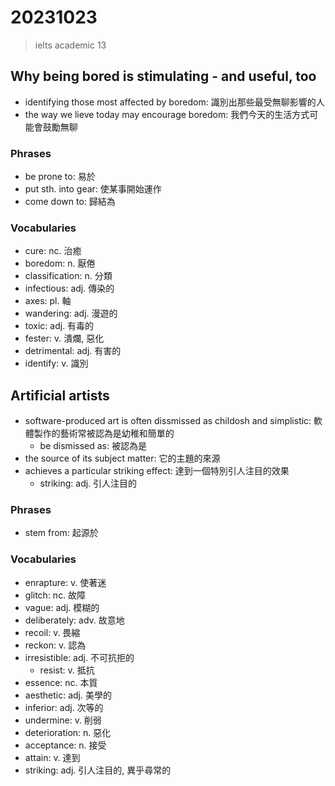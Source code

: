 # 20231023

>  ielts academic 13

## Why being bored is stimulating - and useful, too

- identifying those most affected by boredom: 識別出那些最受無聊影響的人
- the way we lieve today may encourage boredom: 我們今天的生活方式可能會鼓勵無聊

### Phrases

- be prone to: 易於
- put sth. into gear: 使某事開始運作
- come down to: 歸結為

### Vocabularies

- cure: nc. 治癒
- boredom: n. 厭倦
- classification: n. 分類
- infectious: adj. 傳染的
- axes: pl. 軸
- wandering: adj. 漫遊的
- toxic: adj. 有毒的
- fester: v. 潰爛, 惡化
- detrimental: adj. 有害的
- identify: v. 識別

## Artificial artists

- software-produced art is often dissmissed as childosh and simplistic: 軟體製作的藝術常被認為是幼稚和簡單的
  - be dismissed as: 被認為是
- the source of its subject matter: 它的主題的來源
- achieves a particular striking effect: 達到一個特別引人注目的效果
  - striking: adj. 引人注目的

### Phrases

- stem from: 起源於

### Vocabularies

- enrapture: v. 使著迷
- glitch: nc. 故障
- vague: adj. 模糊的
- deliberately: adv. 故意地
- recoil: v. 畏縮
- reckon: v. 認為
- irresistible: adj. 不可抗拒的
  - resist: v. 抵抗
- essence: nc. 本質
- aesthetic: adj. 美學的
- inferior: adj. 次等的
- undermine: v. 削弱
- deterioration: n. 惡化
- acceptance: n. 接受
- attain: v. 達到
- striking: adj. 引人注目的, 異乎尋常的